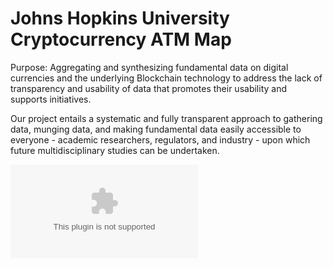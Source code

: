 # Johns Hopkins University Cryptocurrency ATM Map

Purpose: Aggregating and synthesizing fundamental data on digital currencies and the underlying Blockchain technology to address the lack of transparency and usability of data that promotes their usability and supports initiatives. 

Our project entails a systematic and fully transparent approach to gathering data, munging data, and making fundamental data easily accessible to everyone - academic researchers, regulators, and industry - upon which future multidisciplinary studies can be undertaken.

![alt text](https://github.com/neelmehta00/JohnsHopkinsCryptocurrencyMap/carey.logo.large.horizontal.blue.eps)
